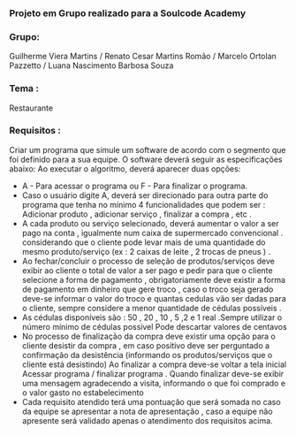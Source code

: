 ### Projeto em Grupo realizado para a Soulcode Academy

### Grupo: 
Guilherme Viera Martins / Renato Cesar Martins Romão / Marcelo Ortolan Pazzetto / Luana Nascimento Barbosa Souza
### Tema :
Restaurante
### Requisitos :

Criar um programa que simule um software de acordo com o segmento que foi definido para a sua equipe. O software deverá seguir as especificações abaixo: 
Ao executar o algoritmo, deverá aparecer duas opções:
- A - Para acessar o programa ou F - Para finalizar o programa. 
- Caso o usuário digite A, deverá ser direcionado para outra parte do programa que tenha no mínimo 4  funcionalidades que podem ser : Adicionar produto , adicionar serviço , finalizar a compra , etc .
- A cada produto ou serviço selecionado, deverá aumentar o valor a ser pago na conta , igualmente num caixa de supermercado convencional . considerando que o cliente pode levar mais de uma quantidade do mesmo produto/serviço (ex : 2 caixas de leite , 2 trocas de pneus ) .
- Ao fechar/concluir o processo de seleção de produtos/serviços deve exibir ao cliente o total de valor a ser pago e pedir para que o cliente selecione a forma de pagamento , obrigatoriamente deve existir a forma de pagamento em dinheiro que gere troco , caso o troco seja gerado deve-se informar o valor do troco e quantas cedulas vão ser dadas para o cliente, sempre considere a menor quantidade de cédulas possíveis .
- As cédulas disponíveis são : 50 , 20 , 10 , 5 ,2 e 1 real .Sempre utilizar o número mínimo de cédulas  possível Pode descartar valores de centavos 
- No processo de finalização da compra deve existir uma opção para o cliente desistir da compra , em caso positivo deve ser perguntado a confirmação da desistência (informando os produtos/serviços que o cliente está desistindo)
Ao finalizar a compra deve-se voltar a tela inicial Acessar programa / finalizar programa . Quando finalizar deve-se exibir uma mensagem agradecendo a visita, informando o que foi comprado e o valor gasto no estabelecimento 
- Cada requisito atendido terá uma pontuação que será somada no caso da equipe se apresentar a nota de apresentação , caso a equipe não apresente será validado apenas o atendimento dos requisitos acima.

